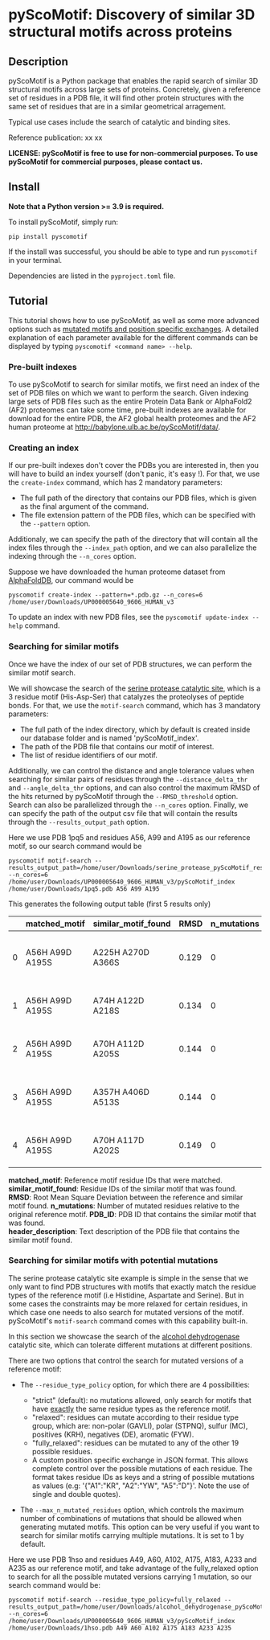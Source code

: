 # pyScoMotif: Discovery of similar 3D structural motifs across proteins

## Description

pyScoMotif is a Python package that enables the rapid search of similar 3D structural motifs across large sets of proteins. Concretely, given a reference set of residues in a PDB file, it will find other protein structures with the same set of residues that are in a similar geometrical arragement. 

Typical use cases include the search of catalytic and binding sites.

Reference publication: xx xx

**LICENSE: pyScoMotif is free to use for non-commercial purposes. To use pyScoMotif for commercial purposes, please contact us.**

## Install

**Note that a Python version >= 3.9 is required.**

To install pyScoMotif, simply run:

```
pip install pyscomotif
```

If the install was successful, you should be able to type and run `pyscomotif` in your terminal.

Dependencies are listed in the `pyproject.toml` file.

## Tutorial

This tutorial shows how to use pyScoMotif, as well as some more advanced options such as [mutated motifs and position specific exchanges](#searching-for-similar-motifs-with-potential-mutations). A detailed explanation of each parameter available for the different commands can be displayed by typing `pyscomotif <command name> --help`.

### Pre-built indexes

To use pyScoMotif to search for similar motifs, we first need an index of the set of PDB files on which we want to perform the search. Given indexing large sets of PDB files such as the entire Protein Data Bank or AlphaFold2 (AF2) proteomes can take some time, pre-built indexes are available for download for the entire PDB, the AF2 global health proteomes and the AF2 human proteome at http://babylone.ulb.ac.be/pyScoMotif/data/.

### Creating an index

If our pre-built indexes don't cover the PDBs you are interested in, then you will have to build an index yourself (don't panic, it's easy !). For that, we use the `create-index` command, which has 2 mandatory parameters:
- The full path of the directory that contains our PDB files, which is given as the final argument of the command.
- The file extension pattern of the PDB files, which can be specified with the `--pattern` option. 

Additionaly, we can specify the path of the directory that will contain all the index files through the `--index_path` option, and we can also parallelize the indexing through the `--n_cores` option.

Suppose we have downloaded the human proteome dataset from [AlphaFoldDB](https://alphafold.ebi.ac.uk/download), our command would be

```
pyscomotif create-index --pattern=*.pdb.gz --n_cores=6 /home/user/Downloads/UP000005640_9606_HUMAN_v3
```

To update an index with new PDB files, see the `pyscomotif update-index --help` command.

### Searching for similar motifs
Once we have the index of our set of PDB structures, we can perform the similar motif search. 

We will showcase the search of the [serine protease catalytic site](https://www.ebi.ac.uk/thornton-srv/m-csa/entry/173/), which is a 3 residue motif (His-Asp-Ser) that catalyzes the proteolyses of peptide bonds.
For that, we use the `motif-search` command, which has 3 mandatory parameters:
- The full path of the index directory, which by default is created inside our database folder and is named 'pyScoMotif_index'.
- The path of the PDB file that contains our motif of interest.
- The list of residue identifiers of our motif.

Additionally, we can control the distance and angle tolerance values when searching for similar pairs of residues through the `--distance_delta_thr` and `--angle_delta_thr` options, and can also control the maximum RMSD of the hits returned by pyScoMotif through the `--RMSD_threshold` option. Search can also be parallelized through the `--n_cores` option. Finally, we can specify the path of the output csv file that will contain the results through the `--results_output_path` option.

Here we use PDB 1pq5 and residues A56, A99 and A195 as our reference motif, so our search command would be
```
pyscomotif motif-search --results_output_path=/home/user/Downloads/serine_protease_pyScoMotif_result.csv --n_cores=6 /home/user/Downloads/UP000005640_9606_HUMAN_v3/pyScoMotif_index /home/user/Downloads/1pq5.pdb A56 A99 A195
```

This generates the following output table (first 5 results only)

| | **matched_motif** | **similar_motif_found** | **RMSD** | **n_mutations** | **PDB_ID**            | **header_description**                                                           |
|------|-------------------|-------------------------|----------|-----------------|-----------------------|----------------------------------------------------------------------------------|
| 0    | A56H A99D A195S   | A225H A270D A366S       | 0.129    | 0               | AF-Q86T26-F1-model_v3 | alphafold monomer v2.0 prediction for transmembrane protease serine 11b (q86t26) |
| 1    | A56H A99D A195S   | A74H A122D A218S        | 0.134    | 0               | AF-Q6UWY2-F1-model_v3 | alphafold monomer v2.0 prediction for serine protease 57 (q6uwy2)                |
| 2    | A56H A99D A195S   | A70H A112D A205S        | 0.144    | 0               | AF-P49862-F1-model_v3 | alphafold monomer v2.0 prediction for kallikrein-7 (p49862)                      |
| 3    | A56H A99D A195S   | A357H A406D A513S       | 0.144    | 0               | AF-P00750-F1-model_v3 | alphafold monomer v2.0 prediction for tissue-type plasminogen activator (p00750) |
| 4    | A56H A99D A195S   | A70H A117D A202S        | 0.149    | 0               | AF-P08246-F1-model_v3 | alphafold monomer v2.0 prediction for neutrophil elastase (p08246)               |

**matched_motif**: Reference motif residue IDs that were matched. 
**similar_motif_found**: Residue IDs of the similar motif that was found. 
**RMSD**: Root Mean Square Deviation between the reference and similar motif found.
**n_mutations**: Number of mutated residues relative to the original reference motif.
**PDB_ID**: PDB ID that contains the similar motif that was found.    
**header_description**: Text description of the PDB file that contains the similar motif found.

### Searching for similar motifs with potential mutations

The serine protease catalytic site example is simple in the sense that we only want to find PDB structures with motifs that exactly match the residue types of the reference motif (i.e Histidine, Aspartate and Serine). But in some cases the constraints may be more relaxed for certain residues, in which case one needs to also search for mutated versions of the motif. pyScoMotif's `motif-search` command comes with this capability built-in.

In this section we showcase the search of the [alcohol dehydrogenase](https://www.ebi.ac.uk/thornton-srv/m-csa/entry/256/) catalytic site, which can tolerate different mutations at different positions.

There are two options that control the search for mutated versions of a reference motif:
- The `--residue_type_policy` option, for which there are 4 possibilities:
    - "strict" (default): no mutations allowed, only search for motifs that have <ins>exactly</ins> the same residue types as the reference motif.
    - "relaxed": residues can mutate according to their residue type group, which are: non-polar (GAVLI), polar (STPNQ), sulfur (MC), positives (KRH), negatives (DE), aromatic (FYW).
    - "fully_relaxed": residues can be mutated to any of the other 19 possible residues.
    - A custom position specific exchange in JSON format. This allows complete control over the possible mutations of each residue. The format takes residue IDs as keys and a string of possible mutations as values (e.g: '{"A1":"KR", "A2":"YW", "A5":"D"}'. Note the use of single and double quotes).

- The `--max_n_mutated_residues` option, which controls the maximum number of combinations of mutations that should be allowed when generating mutated motifs. This option can be very useful if you want to search for similar motifs carrying multiple mutations. It is set to 1 by default.

Here we use PDB 1hso and residues A49, A60, A102, A175, A183, A233 and A235 as our reference motif, and take advantage of the fully_relaxed option to search for all the possible mutated versions carrying 1 mutation, so our search command would be:

```
pyscomotif motif-search --residue_type_policy=fully_relaxed --results_output_path=/home/user/Downloads/alcohol_dehydrogenase_pyScoMotif_result.csv --n_cores=6 /home/user/Downloads/UP000005640_9606_HUMAN_v3/pyScoMotif_index /home/user/Downloads/1hso.pdb A49 A60 A102 A175 A183 A233 A235
```